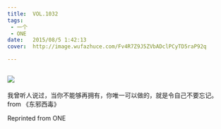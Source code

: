 ```yaml
---
title:	VOL.1032
tags:
 - 一个
 - ONE
date:	2015/08/5 1:42:13
cover:	http://image.wufazhuce.com/Fv4R7Z9J5ZVbADclPCyTD5raP92q

---
```

![](http://image.wufazhuce.com/Fv4R7Z9J5ZVbADclPCyTD5raP92q)
---

我曾听人说过，当你不能够再拥有，你唯一可以做的，就是令自己不要忘记。 from 《东邪西毒》
 
Reprinted from ONE
